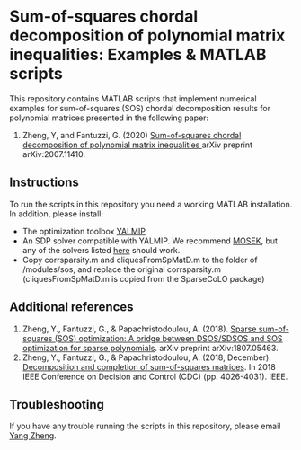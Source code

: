 # Sum-of-squares chordal decomposition of polynomial matrix inequalities: Examples & MATLAB scripts

This repository contains MATLAB scripts that implement numerical examples for sum-of-squares (SOS) chordal decomposition results for polynomial matrices presented in the following paper:

1) Zheng, Y, and Fantuzzi, G. (2020) [ Sum-of-squares chordal decomposition of polynomial matrix inequalities ](https://arxiv.org/abs/2007.11410) arXiv preprint arXiv:2007.11410.

## Instructions

To run the scripts in this repository you need a working MATLAB installation. In addition, please install:
* The optimization toolbox [YALMIP](https://yalmip.github.io/)
* An SDP solver compatible with YALMIP. We recommend [MOSEK](https://www.mosek.com/), but any of the solvers listed [here](https://yalmip.github.io/allsolvers/) should work.
* Copy corrsparsity.m and cliquesFromSpMatD.m to the folder of /modules/sos, and replace the original corrsparsity.m (cliquesFromSpMatD.m is copied from the SparseCoLO package)

<!--- OLD CONTENT - TO BE UPDATED?
## Further notes
In the SOSexampleYalmip.m, we demonstrated three methods
* Method 1 is the standard SOS approach.
* Method 2 is based on SOS matrix decompsotion; See [2] for details.
* Method 3 is based on the correlative sparsity technique, which was orginally proposed by Waki et al 2006; See [1] for a comparsion with DSOS/SDSOS techniques.
%
Also, note that 
* Methods 2 & 3 are equivalent and are in general more conservative than Method 1 
* Methods 2 & 3 are much more scalable than Method 1 for sparse instances. See [1],[2] for more numerical examples
%
-->

## Additional references
1) Zheng, Y., Fantuzzi, G., & Papachristodoulou, A. (2018).  [ Sparse sum-of-squares (SOS) optimization: A bridge between DSOS/SDSOS and SOS optimization for sparse polynomials](https://arxiv.org/pdf/1807.05463.pdf). arXiv preprint arXiv:1807.05463.
2) Zheng, Y., Fantuzzi, G., & Papachristodoulou, A. (2018, December).  [ Decomposition and completion of sum-of-squares matrices](https://arxiv.org/pdf/1804.02711.pdf). In 2018 IEEE Conference on Decision and Control (CDC) (pp. 4026-4031). IEEE.


## Troubleshooting
If you have any trouble running the scripts in this repository, please email [Yang Zheng](mailto:zhengy@g.harvard.edu?Subject=SOS-csp).
